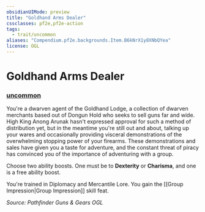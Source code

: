 ```yaml
---
obsidianUIMode: preview
title: "Goldhand Arms Dealer"
cssclasses: pf2e,pf2e-action
tags:
  - trait/uncommon
aliases: "Compendium.pf2e.backgrounds.Item.B6kNrX1y8XNbQYea"
license: OGL
---
```

# Goldhand Arms Dealer

### [uncommon](uncommon "Uncommon Rarity Trait")






You're a dwarven agent of the Goldhand Lodge, a collection of dwarven merchants based out of Dongun Hold who seeks to sell guns far and wide. High King Anong Arunak hasn't expressed approval for such a method of distribution yet, but in the meantime you're still out and about, talking up your wares and occasionally providing visceral demonstrations of the overwhelming stopping power of your firearms. These demonstrations and sales have given you a taste for adventure, and the constant threat of piracy has convinced you of the importance of adventuring with a group.

Choose two ability boosts. One must be to **Dexterity** or **Charisma**, and one is a free ability boost.

You're trained in Diplomacy and Mercantile Lore. You gain the [[Group Impression|Group Impression]] skill feat.

*Source: Pathfinder Guns & Gears*
*OGL*